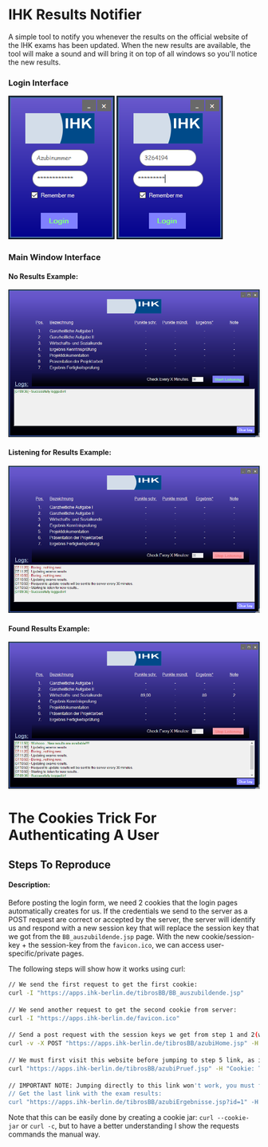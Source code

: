 # IHK Results Notifier

A simple tool to notify you whenever the results on the official website of the IHK exams has been updated.
When the new results are available, the tool will make a sound and will bring it on top of all windows so you'll notice the new results.


### Login Interface

![Login Interface](/pictures/login_window.png)
![Login Interface](/pictures/login_window_typing.png)

### Main Window Interface

#### No Results Example:

![Main Window Interface1](/pictures/main_window1.png)

#### Listening for Results Example:

![Main Window Interface2](/pictures/main_window2.png)

#### Found Results Example:

![Main Window Interface3](/pictures/main_window3.png)





# The Cookies Trick For Authenticating A User

## Steps To Reproduce 

#### Description:

Before posting the login form, we need 2 cookies that the login pages automatically creates for us.
If the credentials we send to the server as a POST request are correct or accepted by the server, the server will identify us and respond with a new session key
that will replace the session key that we got from the `BB_auszubildende.jsp` page.
With the new cookie/session-key + the session-key from the `favicon.ico`, we can access user-specific/private pages.

The following steps will show how it works using curl:

```sh
// We send the first request to get the first cookie:
curl -I "https://apps.ihk-berlin.de/tibrosBB/BB_auszubildende.jsp"

// We send another request to get the second cookie from server:
curl -I "https://apps.ihk-berlin.de/favicon.ico"

// Send a post request with the session keys we get from step 1 and 2(where replaceme delete and add your new session key):
curl -v -X POST "https://apps.ihk-berlin.de/tibrosBB/azubiHome.jsp" -H "Cookie: TSESSIONID=replacemeSession1; TSESSIONID=replacemeSession2" -d "login=replacemeUser&pass=replacemePass&anmelden="

// We must first visit this website before jumping to step 5 link, as it will kick our session out if we do:
curl "https://apps.ihk-berlin.de/tibrosBB/azubiPruef.jsp" -H "Cookie: TSESSIONID=replacemeSession3; TSESSIONID=replacemeSession2"

// IMPORTANT NOTE: Jumping directly to this link won't work, you must first visit the link before with the same session keys.
// Get the last link with the exam results:
curl "https://apps.ihk-berlin.de/tibrosBB/azubiErgebnisse.jsp?id=1" -H "Cookie: TSESSIONID=replacemeSession3; TSESSIONID=replacemeSession2"
```

Note that this can be easily done by creating a cookie jar: `curl --cookie-jar` or `curl -c`, but to have a better understanding I show the requests commands the manual way.


